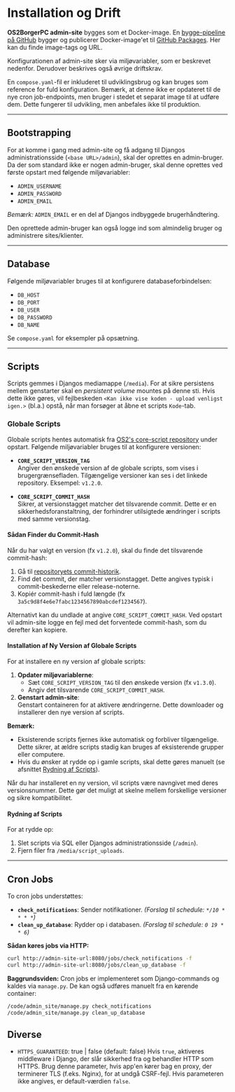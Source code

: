 # Installation og Drift

**OS2BorgerPC admin-site** bygges som et Docker-image. En [bygge-pipeline på GitHub](https://github.com/OS2borgerPC/os2borgerpc-admin-site/actions/workflows/docker-image.yml) bygger og publicerer Docker-image'et til [GitHub Packages](https://github.com/orgs/OS2borgerPC/packages?repo_name=os2borgerpc-admin-site). Her kan du finde image-tags og URL.

Konfigurationen af admin-site sker via miljøvariabler, som er beskrevet nedenfor. Derudover beskrives også øvrige driftskrav.

En `compose.yaml`-fil er inkluderet til udviklingsbrug og kan bruges som reference for fuld konfiguration. Bemærk, at denne ikke er opdateret til de nye cron job-endpoints, men bruger i stedet et separat image til at udføre dem. Dette fungerer til udvikling, men anbefales ikke til produktion.

---

## Bootstrapping

For at komme i gang med admin-site og få adgang til Djangos administrationsside (`<base URL>/admin`), skal der oprettes en admin-bruger. Da der som standard ikke er nogen admin-bruger, skal denne oprettes ved første opstart med følgende miljøvariabler:

- `ADMIN_USERNAME`
- `ADMIN_PASSWORD`
- `ADMIN_EMAIL`

*Bemærk:* `ADMIN_EMAIL` er en del af Djangos indbyggede brugerhåndtering. 

Den oprettede admin-bruger kan også logge ind som almindelig bruger og administrere sites/klienter.

---

## Database

Følgende miljøvariabler bruges til at konfigurere databaseforbindelsen:

- `DB_HOST`
- `DB_PORT`
- `DB_USER`
- `DB_PASSWORD`
- `DB_NAME`

Se `compose.yaml` for eksempler på opsætning.

---

## Scripts

Scripts gemmes i Djangos mediamappe (`/media`). For at sikre persistens mellem genstarter skal en *persistent volume* mountes på denne sti. Hvis dette ikke gøres, vil fejlbeskeden `<Kan ikke vise koden - upload venligst igen.>` (bl.a.) opstå, når man forsøger at åbne et scripts `Kode`-tab.

### Globale Scripts

Globale scripts hentes automatisk fra [OS2's core-script repository](https://github.com/OS2borgerPC/os2borgerpc-core-scripts) under opstart. Følgende miljøvariabler bruges til at konfigurere versionen:

- **`CORE_SCRIPT_VERSION_TAG`**  
  Angiver den ønskede version af de globale scripts, som vises i brugergrænsefladen. Tilgængelige versioner kan ses i det linkede repository. Eksempel: `v1.2.0`.

- **`CORE_SCRIPT_COMMIT_HASH`**  
  Sikrer, at versionstagget matcher det tilsvarende commit. Dette er en sikkerhedsforanstaltning, der forhindrer utilsigtede ændringer i scripts med samme versionstag.  

#### Sådan Finder du Commit-Hash
Når du har valgt en version (fx `v1.2.0`), skal du finde det tilsvarende commit-hash:  
1. Gå til [repositoryets commit-historik](https://github.com/OS2borgerPC/os2borgerpc-core-scripts/commits/main).  
2. Find det commit, der matcher versionstagget. Dette angives typisk i commit-beskederne eller release-noterne.  
3. Kopiér commit-hash i fuld længde (fx `3a5c9d8f4e6e7fabc1234567890abcdef1234567`).  

Alternativt kan du undlade at angive `CORE_SCRIPT_COMMIT_HASH`. Ved opstart vil admin-site logge en fejl med det forventede commit-hash, som du derefter kan kopiere.

#### Installation af Ny Version af Globale Scripts

For at installere en ny version af globale scripts:  
1. **Opdater miljøvariablerne**:  
   - Sæt `CORE_SCRIPT_VERSION_TAG` til den ønskede version (fx `v1.3.0`).  
   - Angiv det tilsvarende `CORE_SCRIPT_COMMIT_HASH`.  
2. **Genstart admin-site**:  
   Genstart containeren for at aktivere ændringerne. Dette downloader og installerer den nye version af scripts.

**Bemærk:**  
- Eksisterende scripts fjernes ikke automatisk og forbliver tilgængelige. Dette sikrer, at ældre scripts stadig kan bruges af eksisterende grupper eller computere.  
- Hvis du ønsker at rydde op i gamle scripts, skal dette gøres manuelt (se afsnittet [Rydning af Scripts](#cleanup-scripts)).  

Når du har installeret en ny version, vil scripts være navngivet med deres versionsnummer. Dette gør det muligt at skelne mellem forskellige versioner og sikre kompatibilitet.  

#### <a name="cleanup-scripts"></a>  Rydning af Scripts

For at rydde op:
1. Slet scripts via SQL eller Djangos administrationsside (`/admin`).
2. Fjern filer fra `/media/script_uploads`.

---

## Cron Jobs

To cron jobs understøttes:

- **`check_notifications`**: Sender notifikationer. *(Forslag til schedule: `*/10 * * * *`)*
- **`clean_up_database`**: Rydder op i databasen. *(Forslag til schedule: `0 19 * * 6`)*

**Sådan køres jobs via HTTP:**
```bash
curl http://admin-site-url:8080/jobs/check_notifications -f
curl http://admin-site-url:8080/jobs/clean_up_database -f
```

**Baggrundsviden:** Cron jobs er implementeret som Django-commands og kaldes via `manage.py`. De kan også udføres manuelt fra en kørende container:
```bash
/code/admin_site/manage.py check_notifications
/code/admin_site/manage.py clean_up_database
```

## Diverse
- `HTTPS_GUARANTEED`: true | false (default: false)
Hvis `true`, aktiveres middleware i Django, der slår sikkerhed fra og behandler HTTP som HTTPS. Brug denne parameter, hvis app'en kører bag en proxy, der terminerer TLS (f.eks. Nginx), for at undgå CSRF-fejl.
Hvis parameteren ikke angives, er default-værdien `false`.
